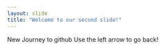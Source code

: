 ```yaml
---
layout: slide
title: "Welcome to our second slide!"
---
```

New Journey to github
Use the left arrow to go back!

